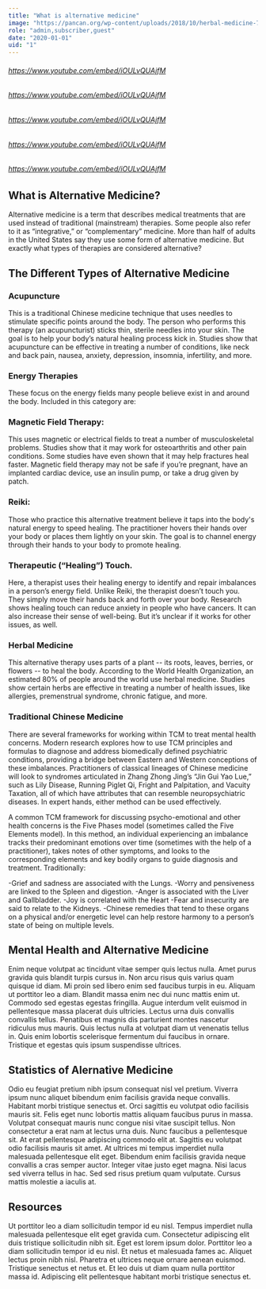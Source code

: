```yaml
---
title: "What is alternative medicine"
image: "https://pancan.org/wp-content/uploads/2018/10/herbal-medicine-733x450.jpg"
role: "admin,subscriber,guest"
date: "2020-01-01"
uid: "1"
---
```


###### https://www.youtube.com/embed/iOULvQUAjfM

###### https://www.youtube.com/embed/iOULvQUAjfM

###### https://www.youtube.com/embed/iOULvQUAjfM

###### https://www.youtube.com/embed/iOULvQUAjfM

###### https://www.youtube.com/embed/iOULvQUAjfM

## What is Alternative Medicine?
Alternative medicine is a term that describes medical treatments that are used instead of traditional (mainstream) therapies. Some people also refer to it as “integrative,” or “complementary” medicine.
More than half of adults in the United States say they use some form of alternative medicine. But exactly 
what types of therapies are considered alternative?

## The Different Types of Alternative Medicine
### Acupuncture
This is a traditional Chinese medicine technique that uses needles to stimulate specific points around the body. The person who performs this therapy (an acupuncturist) sticks thin, sterile needles into your skin. The goal is to help your body’s natural healing process kick in. Studies show that acupuncture can be effective in treating a number of conditions, like neck and back pain, nausea, anxiety, depression, insomnia, infertility, and more.

### Energy Therapies
These focus on the energy fields many people believe exist in and around the body. Included in this category are:

### Magnetic Field Therapy:
This uses magnetic or electrical fields to treat a number of musculoskeletal problems. Studies show that it may work for osteoarthritis and other pain conditions. Some studies have even shown that it may help fractures heal faster. Magnetic field therapy may not be safe if you’re pregnant, have an implanted cardiac device, use an insulin pump, or take a drug given by patch.

### Reiki: 
 Those who practice this alternative treatment believe it taps into the body's natural energy to speed healing. The practitioner hovers their hands over your body or places them lightly on your skin. The goal is to channel energy through their hands to your body to promote healing. 

### Therapeutic (“Healing”) Touch. 
 
 Here, a therapist uses their healing energy to identify and repair imbalances in a person’s energy field. Unlike Reiki, the therapist doesn’t touch you. They simply move their hands back and forth over your body. Research shows healing touch can reduce anxiety in people who have cancers. It can also increase their sense of well-being. But it’s unclear if it works for other issues, as well.

### Herbal Medicine
This alternative therapy uses parts of a plant -- its roots, leaves, berries, or flowers -- to heal the body.
According to the World Health Organization, an estimated 80% of people around the world use herbal medicine. Studies show certain herbs are effective in treating a number of health issues, like allergies, premenstrual syndrome, chronic fatigue, and more.

### Traditional Chinese Medicine
There are several frameworks for working within TCM to treat mental health concerns. Modern research explores how to use TCM principles and formulas to diagnose and address biomedically defined psychiatric conditions, providing a bridge between Eastern and Western conceptions of these imbalances. Practitioners of classical lineages of Chinese medicine will look to syndromes articulated in Zhang Zhong Jing’s “Jin Gui Yao Lue,” such as Lily Disease, Running Piglet Qi, Fright and Palpitation, and Vacuity Taxation, all of which have attributes that can resemble neuropsychiatric diseases. In expert hands, either method can be used effectively.

A common TCM framework for discussing psycho-emotional and other health concerns is the Five Phases model (sometimes called the Five Elements model). In this method, an individual experiencing an imbalance tracks their predominant emotions over time (sometimes with the help of a practitioner), takes notes of other symptoms, and looks to the corresponding elements and key bodily organs to guide diagnosis and treatment. Traditionally:

-Grief and sadness are associated with the Lungs.
-Worry and pensiveness are linked to the Spleen and digestion.
-Anger is associated with the Liver and Gallbladder.
-Joy is correlated with the Heart
-Fear and insecurity are said to relate to the Kidneys.
-Chinese remedies that tend to these organs on a physical and/or energetic level can help restore harmony to a person’s state of being on multiple levels.

## Mental Health and Alternative Medicine
Enim neque volutpat ac tincidunt vitae semper quis lectus nulla. Amet purus gravida quis blandit turpis cursus in. Non arcu risus quis varius quam quisque id diam. Mi proin sed libero enim sed faucibus turpis in eu. Aliquam ut porttitor leo a diam. Blandit massa enim nec dui nunc mattis enim ut. Commodo sed egestas egestas fringilla. Augue interdum velit euismod in pellentesque massa placerat duis ultricies. Lectus urna duis convallis convallis tellus. Penatibus et magnis dis parturient montes nascetur ridiculus mus mauris. Quis lectus nulla at volutpat diam ut venenatis tellus in. Quis enim lobortis scelerisque fermentum dui faucibus in ornare. Tristique et egestas quis ipsum suspendisse ultrices.

## Statistics of Alernative Medicine

Odio eu feugiat pretium nibh ipsum consequat nisl vel pretium. Viverra ipsum nunc aliquet bibendum enim facilisis gravida neque convallis. Habitant morbi tristique senectus et. Orci sagittis eu volutpat odio facilisis mauris sit. Felis eget nunc lobortis mattis aliquam faucibus purus in massa. Volutpat consequat mauris nunc congue nisi vitae suscipit tellus. Non consectetur a erat nam at lectus urna duis. Nunc faucibus a pellentesque sit. At erat pellentesque adipiscing commodo elit at. Sagittis eu volutpat odio facilisis mauris sit amet. At ultrices mi tempus imperdiet nulla malesuada pellentesque elit eget. Bibendum enim facilisis gravida neque convallis a cras semper auctor. Integer vitae justo eget magna. Nisi lacus sed viverra tellus in hac. Sed sed risus pretium quam vulputate. Cursus mattis molestie a iaculis at.

## Resources

Ut porttitor leo a diam sollicitudin tempor id eu nisl. Tempus imperdiet nulla malesuada pellentesque elit eget gravida cum. Consectetur adipiscing elit duis tristique sollicitudin nibh sit. Eget est lorem ipsum dolor. Porttitor leo a diam sollicitudin tempor id eu nisl. Et netus et malesuada fames ac. Aliquet lectus proin nibh nisl. Pharetra et ultrices neque ornare aenean euismod. Tristique senectus et netus et. Et leo duis ut diam quam nulla porttitor massa id. Adipiscing elit pellentesque habitant morbi tristique senectus et.
